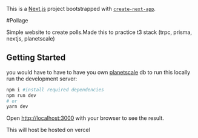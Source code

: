 This is a [Next.js](https://nextjs.org/) project bootstrapped with [`create-next-app`](https://github.com/vercel/next.js/tree/canary/packages/create-next-app).

#Pollage 

Simple website to create polls.Made this to practice t3 stack (trpc, prisma, nextjs, planetscale)
## Getting Started
you would have to have to have you own [planetscale](https://auth.planetscale.com/sign-up) db to run this locally
run the development server:

```bash
npm i #install required dependencies
npm run dev
# or
yarn dev
```

Open [http://localhost:3000](http://localhost:3000) with your browser to see the result.

This will host be hosted on vercel 

